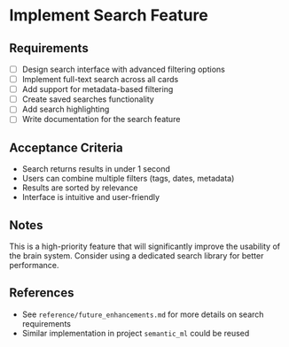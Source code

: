# Implement Search Feature

<!--
id:: 7rt2q
card:: Implement Search Feature
description:: Create an advanced search feature for the brain system
project:: brain_system
priority:: high
size:: m
assignee:: @dionedge
created:: 2023-06-15T10:00:00Z
start:: 2023-06-20
due:: 2023-07-05
status:: TODO
tags:: #feature #search #enhancement
-->

## Requirements
- [ ] Design search interface with advanced filtering options
- [ ] Implement full-text search across all cards
- [ ] Add support for metadata-based filtering
- [ ] Create saved searches functionality
- [ ] Add search highlighting
- [ ] Write documentation for the search feature

## Acceptance Criteria
- Search returns results in under 1 second
- Users can combine multiple filters (tags, dates, metadata)
- Results are sorted by relevance
- Interface is intuitive and user-friendly

## Notes
This is a high-priority feature that will significantly improve the usability of the brain system. Consider using a dedicated search library for better performance.

## References
- See `reference/future_enhancements.md` for more details on search requirements
- Similar implementation in project `semantic_ml` could be reused 